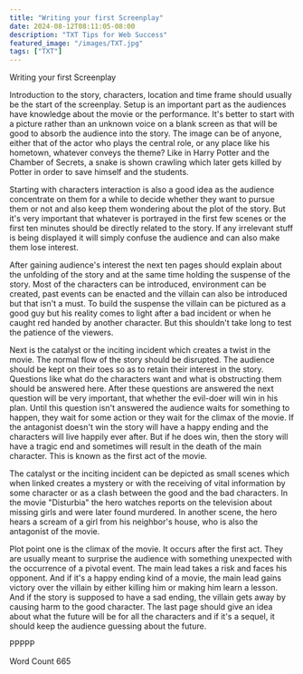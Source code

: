 ```yaml
---
title: "Writing your first Screenplay"
date: 2024-08-12T08:11:05-08:00
description: "TXT Tips for Web Success"
featured_image: "/images/TXT.jpg"
tags: ["TXT"]
---
```


Writing your first Screenplay

Introduction to the story, characters, location and time frame should usually be the start of the screenplay. Setup is an important part as the audiences have knowledge about the movie or the performance. It's better to start with a picture rather than an unknown voice on a blank screen as that will be good to absorb the audience into the story. The image can be of anyone, either that of the actor who plays the central role, or any place like his hometown, whatever conveys the theme? Like in Harry Potter and the Chamber of Secrets, a snake is shown crawling which later gets killed by Potter in order to save himself and the students. 

Starting with characters interaction is also a good idea as the audience concentrate on them for a while to decide whether they want to pursue them or not and also keep them wondering about the plot of the story. But it's very important that whatever is portrayed in the first few scenes or the first ten minutes should be directly related to the story. If any irrelevant stuff is being displayed it will simply confuse the audience and can also make them lose interest.

After gaining audience's interest the next ten pages should explain about the unfolding of the story and at the same time holding the suspense of the story. Most of the characters can be introduced, environment can be created, past events can be enacted and the villain can also be introduced but that isn't a must. To build the suspense the villain can be pictured as a good guy but his reality comes to light after a bad incident or when he caught red handed by another character. But this shouldn't take long to test the patience of the viewers.

Next is the catalyst or the inciting incident which creates a twist in the movie. The normal flow of the story should be disrupted. The audience should be kept on their toes so as to retain their interest in the story. Questions like what do the characters want and what is obstructing them should be answered here.  After these questions are answered the next question will be very important, that whether the evil-doer will win in his plan. Until this question isn't answered the audience waits for something to happen, they wait for some action or they wait for the climax of the movie. If the antagonist doesn't win the story will have a happy ending and the characters will live happily ever after. But if he does win, then the story will have a tragic end and sometimes will result in the death of the main character. This is known as the first act of the movie.  

The catalyst or the inciting incident can be depicted as small scenes which when linked creates a mystery or with the receiving of vital information by some character or as a clash between the good and the bad characters. In the movie "Disturbia" the hero watches reports on the television about missing girls and were later found murdered. In another scene, the hero hears a scream of a girl from his neighbor's house, who is also the antagonist of the movie. 

Plot point one is the climax of the movie. It occurs after the first act. They are usually meant to surprise the audience with something unexpected with the occurrence of a pivotal event.  The main lead takes a risk and faces his opponent. And if it's a happy ending kind of a movie, the main lead gains victory over the villain by either killing him or making him learn a lesson. And if the story is supposed to have a sad ending, the villain gets away by causing harm to the good character. The last page should give an idea about what the future will be for all the characters and if it's a sequel, it should keep the audience guessing about the future.

PPPPP

Word Count 665

